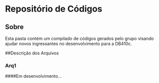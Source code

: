 # Repositório de Códigos
## Sobre
Esta pasta contém um compilado de códigos gerados pelo grupo visando ajudar novos ingressantes no desenvolvimento para a DB410c.

##Descrição dos Arquivos
### Arq1
####Em desenvolvimento...
